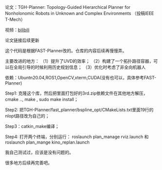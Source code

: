 论文：TGH-Planner: Topology-Guided Hierarchical Planner for Nonholonomic Robots in Unknown and Complex Environments （投稿IEEE T-Mech）

视频：[bilibili](https://www.bilibili.com/video/BV1pK98YfEuY/?spm_id_from=333.1387.upload.video_card.click&vd_source=b0464106123611f8d997cd304ba81efe)

论文链接后续更新

这个代码是根据FAST-Planner改的。仓库的内容后续再慢慢弄。

主要改进的地方：
（1）提升了UVD的效率；
（2）构建了一个拓扑路径容器，可以在全局引导的时候利用历史规划信息；
（3）优化时考虑了非全向机器人

依赖：Ubuntn20.04,ROS1,OpenCV,xterm,CUDA(没有也可以，具体参考FAST-Planner)

Step1: 克隆这个库，然后把里面打包好的3rd.zip依赖文件在其他地方解压，cmake .., make , sudo make install；

Step2: 把TGH-Planner/fast_planner/bspline_opt/CMakeLists.txt里面19行的nlopt路径改为自己的；

Step3：catkin_make编译；

Step4: 打开两个终端，分别运行： roslaunch plan_manage rviz.launch 和 roslaunch plan_mange kino_replan.launch

我自己测试过，应该是没有问题的。

很多地方后续再完善吧。


